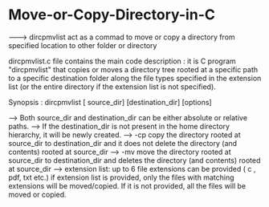 # Move-or-Copy-Directory-in-C
---> dircpmvlist act as a commad to move or copy a directory from specified location to other folder or directory


dircpmvlist.c file contains the main code
description : it is C program "dircpmvlist" that copies or moves a directory tree rooted at a specific path to a specific destination folder along the file types specified in the extension list (or the entire directory if the extension list is not specified).

Synopsis :
dircpmvlist [ source_dir] [destination_dir] [options] <extension list>

--> Both source_dir and destination_dir can be either absolute or relative paths. 
--> If the destination_dir is not present in the home directory hierarchy, it will be newly created.
--> -cp copy the directory rooted at source_dir to destination_dir and it does not delete the directory (and contents) rooted at source_dir
--> -mv move the directory rooted at source_dir to destination_dir and deletes the directory (and contents) rooted at source_dir 
--> extension list: up to 6 file extensions can be provided ( c , pdf, txt etc.)
if extension list is provided, only the files with matching extensions will be moved/copied. If it is not provided, all the files will be moved or copied.
